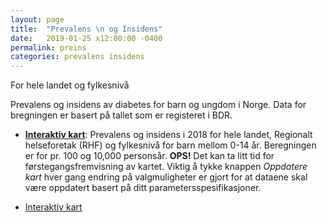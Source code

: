 ```yaml
---
layout: page
title:  "Prevalens \n og Insidens"
date:   2019-01-25 x12:00:00 -0400
permalink: preins
categories: prevalens insidens
---
```


For hele landet og fylkesnivå


Prevalens og insidens av diabetes for barn og ungdom i Norge. Data for
bregningen er basert på tallet som er registeret i BDR.

* [**Interaktiv kart**]( https://bdreg.shinyapps.io/interaktiv/ "interaktiv"): Prevalens
  og insidens i 2018 for hele landet, Regionalt helseforetak (RHF) og fylkesnivå for barn mellom 0-14
  år. Beregningen er for pr. 100 og 10,000 personsår. **OPS!** Det kan ta litt tid
  for førstegangsfremvisning av kartet. Viktig å tykke knappen *Oppdatere kart* hver gang
  endring på valgmuligheter er gjort for at dataene skal være oppdatert basert på
  ditt parametersspesifikasjoner.
<ul class="actions small">
<li><a href="https://bdreg.shinyapps.io/interaktiv" class="button special small" target="_blank">Interaktiv kart</a></li>
</ul>
